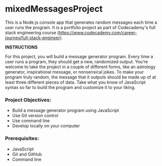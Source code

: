 # mixedMessagesProject

This is a Node.js console app that generates random messages each time a user runs the program.  It is a portfolio project as part of Codecademy's full stack engineering course (https://www.codecademy.com/career-journey/full-stack-engineer).

**INSTRUCTIONS**

For this project, you will build a message generator program. Every time a user runs a program, they should get a new, randomized output. You’re welcome to take the project in a couple of different forms, like an astrology generator, inspirational message, or nonsensical jokes. To make your program truly random, the message that it outputs should be made up of at least three different pieces of data. Take what you know of JavaScript syntax so far to build the program and customize it to your liking.

### Project Objectives:

* Build a message generator program using JavaScript
* Use Git version control
* Use command line
* Develop locally on your computer

### Prerequisites:

* JavaScript
* Git and GitHub
* Command line

